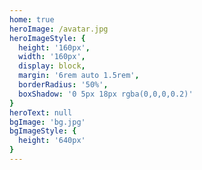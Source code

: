 ```yaml
---
home: true
heroImage: /avatar.jpg
heroImageStyle: {
  height: '160px',
  width: '160px',
  display: block,
  margin: '6rem auto 1.5rem',
  borderRadius: '50%',
  boxShadow: '0 5px 18px rgba(0,0,0,0.2)'
}
heroText: null
bgImage: 'bg.jpg'
bgImageStyle: {
  height: '640px'
}
---
```

